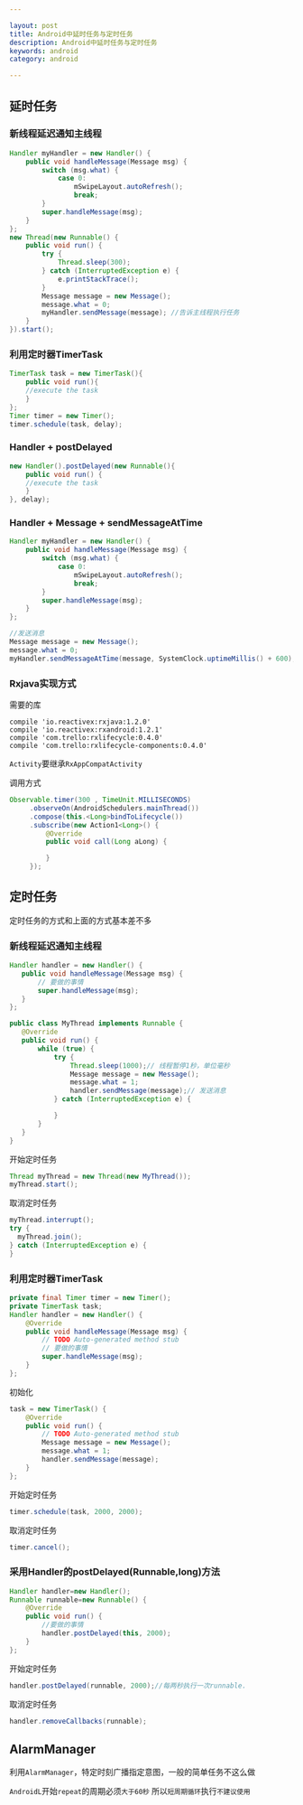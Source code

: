 ```yaml
---

layout: post
title: Android中延时任务与定时任务
description: Android中延时任务与定时任务
keywords: android
category: android

---
```


## 延时任务

### 新线程延迟通知主线程

```java
Handler myHandler = new Handler() {
    public void handleMessage(Message msg) {
        switch (msg.what) {
            case 0:
                mSwipeLayout.autoRefresh();
                break;
        }
        super.handleMessage(msg);
    }
};
new Thread(new Runnable() {
    public void run() {
        try {
            Thread.sleep(300);
        } catch (InterruptedException e) {
            e.printStackTrace();
        }
        Message message = new Message();
        message.what = 0;
        myHandler.sendMessage(message); //告诉主线程执行任务
    }
}).start();
```

### 利用定时器TimerTask

```java
TimerTask task = new TimerTask(){   
    public void run(){   
    //execute the task 
    }   
};
Timer timer = new Timer(); 
timer.schedule(task, delay); 
```

### Handler + postDelayed

```java
new Handler().postDelayed(new Runnable(){  
    public void run() {  
    //execute the task
    }  
}, delay); 
```

### Handler + Message + sendMessageAtTime

```java
Handler myHandler = new Handler() {
    public void handleMessage(Message msg) {
        switch (msg.what) {
            case 0:
                mSwipeLayout.autoRefresh();
                break;
        }
        super.handleMessage(msg);
    }
};

//发送消息
Message message = new Message();
message.what = 0;
myHandler.sendMessageAtTime(message, SystemClock.uptimeMillis() + 600);
```

### Rxjava实现方式

需要的库

```
compile 'io.reactivex:rxjava:1.2.0'
compile 'io.reactivex:rxandroid:1.2.1'
compile 'com.trello:rxlifecycle:0.4.0'
compile 'com.trello:rxlifecycle-components:0.4.0'
```

`Activity`要继承`RxAppCompatActivity`

调用方式

```java
Observable.timer(300 , TimeUnit.MILLISECONDS)
     .observeOn(AndroidSchedulers.mainThread())
     .compose(this.<Long>bindToLifecycle())
     .subscribe(new Action1<Long>() {
         @Override
         public void call(Long aLong) {

         }
     });
```

## 定时任务

定时任务的方式和上面的方式基本差不多

### 新线程延迟通知主线程

```java
Handler handler = new Handler() {
   public void handleMessage(Message msg) {
       // 要做的事情
       super.handleMessage(msg);
   }
};
```

```java
public class MyThread implements Runnable {
   @Override
   public void run() {
       while (true) {
           try {
               Thread.sleep(1000);// 线程暂停1秒，单位毫秒
               Message message = new Message();
               message.what = 1;
               handler.sendMessage(message);// 发送消息
           } catch (InterruptedException e) {

           }
       }
   }
}
```

开始定时任务

```java
Thread myThread = new Thread(new MyThread());
myThread.start();
```

取消定时任务

```java
myThread.interrupt();
try {
  myThread.join();
} catch (InterruptedException e) {
}
```

### 利用定时器TimerTask


```java
private final Timer timer = new Timer();  
private TimerTask task;  
Handler handler = new Handler() {  
    @Override  
    public void handleMessage(Message msg) {  
        // TODO Auto-generated method stub  
        // 要做的事情  
        super.handleMessage(msg);  
    }  
};  
```

初始化

```java
task = new TimerTask() {  
    @Override  
    public void run() {  
        // TODO Auto-generated method stub  
        Message message = new Message();  
        message.what = 1;  
        handler.sendMessage(message);  
    }  
}; 
```

开始定时任务

```java
timer.schedule(task, 2000, 2000);
```

取消定时任务

```java
timer.cancel(); 
```


### 采用Handler的postDelayed(Runnable,long)方法

```java
Handler handler=new Handler();  
Runnable runnable=new Runnable() {  
    @Override  
    public void run() {  
        //要做的事情  
        handler.postDelayed(this, 2000);  
    }  
}; 
```

开始定时任务

```java
handler.postDelayed(runnable, 2000);//每两秒执行一次runnable.
```

取消定时任务

```java
handler.removeCallbacks(runnable);
```


## AlarmManager

利用`AlarmManager`，特定时刻广播指定意图，一般的简单任务不这么做

 `AndroidL`开始`repeat`的周期必须`大于60秒` 所以`短周期循环`执行`不建议使用`